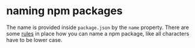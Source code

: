 # naming npm packages

The name is provided inside `package.json` by the `name` property.
There are some [rules](1) in place how you can name a npm package, like all characters have to be lower case.

[1]: https://github.com/npm/validate-npm-package-name#naming-rules
